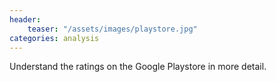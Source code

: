 ```yaml
---
header:
    teaser: "/assets/images/playstore.jpg"
categories: analysis
---
```

Understand the ratings on the Google Playstore in more detail.